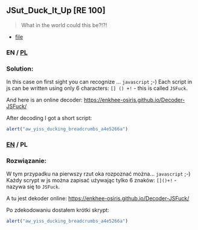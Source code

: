## JSut_Duck_It_Up [RE 100]

>What in the world could this be?!?!

* [file](file)

### EN / [PL](#rozwiązanie)

### Solution:

In this case on first sight you can recognize ... `javascript` ;-)
Each script in js can be written using only 6 characters: `[] () +!` - this is called `JSFuck`.

And here is an online decoder: https://enkhee-osiris.github.io/Decoder-JSFuck/

After decoding I got a short script:

```javascript
alert("aw_yiss_ducking_breadcrumbs_a4e5266a")
```

### [EN](#solution) / PL

### Rozwiązanie:

W tym przypadku na pierwszy rzut oka rozpoznać można... `javascript` ;-)
Każdy scrypt w js można zapisać używając tylko 6 znaków: `[]()+!` - nazywa się to `JSFuck`.

A tu jest dekoder online: https://enkhee-osiris.github.io/Decoder-JSFuck/

Po zdekodowaniu dostałem krótki skrypt:

```javascript
alert("aw_yiss_ducking_breadcrumbs_a4e5266a")
```
